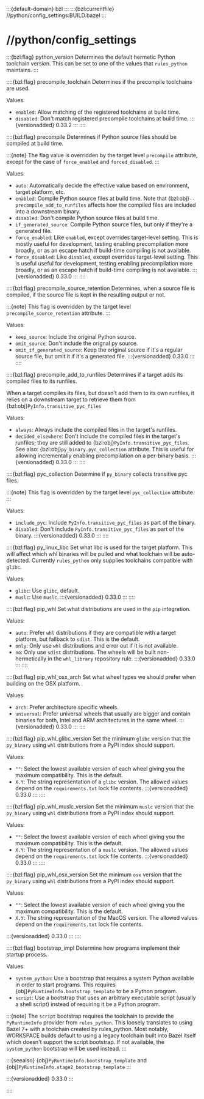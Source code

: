 :::{default-domain} bzl
:::
:::{bzl:currentfile} //python/config_settings:BUILD.bazel
:::

# //python/config_settings

:::{bzl:flag} python_version
Determines the default hermetic Python toolchain version. This can be set to
one of the values that `rules_python` maintains.
:::

::::{bzl:flag} precompile_toolchain
Determines if the precompile toolchains are used.

Values:

* `enabled`: Allow matching of the registered toolchains at build time.
* `disabled`: Don't match registered precompile toolchains at build time.
:::{versionadded} 0.33.2
:::
::::

::::{bzl:flag} precompile
Determines if Python source files should be compiled at build time.

:::{note}
The flag value is overridden by the target level `precompile` attribute,
except for the case of `force_enabled` and `forced_disabled`.
:::

Values:

* `auto`: Automatically decide the effective value based on environment,
  target platform, etc.
* `enabled`: Compile Python source files at build time. Note that
  {bzl:obj}`--precompile_add_to_runfiles` affects how the compiled files are included into
  a downstream binary.
* `disabled`: Don't compile Python source files at build time.
* `if_generated_source`: Compile Python source files, but only if they're a
  generated file.
* `force_enabled`: Like `enabled`, except overrides target-level setting. This
  is mostly useful for development, testing enabling precompilation more
  broadly, or as an escape hatch if build-time compiling is not available.
* `force_disabled`: Like `disabled`, except overrides target-level setting. This
  is useful useful for development, testing enabling precompilation more
  broadly, or as an escape hatch if build-time compiling is not available.
:::{versionadded} 0.33.0
:::
::::

::::{bzl:flag} precompile_source_retention
Determines, when a source file is compiled, if the source file is kept
in the resulting output or not.

:::{note}
This flag is overridden by the target level `precompile_source_retention`
attribute.
:::

Values:

* `keep_source`: Include the original Python source.
* `omit_source`: Don't include the orignal py source.
* `omit_if_generated_source`: Keep the original source if it's a regular source
  file, but omit it if it's a generated file.
:::{versionadded} 0.33.0
:::
::::

::::{bzl:flag} precompile_add_to_runfiles
Determines if a target adds its compiled files to its runfiles.

When a target compiles its files, but doesn't add them to its own runfiles, it
relies on a downstream target to retrieve them from
{bzl:obj}`PyInfo.transitive_pyc_files`

Values:
* `always`: Always include the compiled files in the target's runfiles.
* `decided_elsewhere`: Don't include the compiled files in the target's
  runfiles; they are still added to {bzl:obj}`PyInfo.transitive_pyc_files`. See
  also: {bzl:obj}`py_binary.pyc_collection` attribute. This is useful for allowing
  incrementally enabling precompilation on a per-binary basis.
:::{versionadded} 0.33.0
:::
::::

::::{bzl:flag} pyc_collection
Determine if `py_binary` collects transitive pyc files.

:::{note}
This flag is overridden by the target level `pyc_collection` attribute.
:::

Values:
* `include_pyc`: Include `PyInfo.transitive_pyc_files` as part of the binary.
* `disabled`: Don't include `PyInfo.transitive_pyc_files` as part of the binary.
:::{versionadded} 0.33.0
:::
::::

::::{bzl:flag} py_linux_libc
Set what libc is used for the target platform. This will affect which whl binaries will be pulled and what toolchain will be auto-detected. Currently `rules_python` only supplies toolchains compatible with `glibc`.

Values:
* `glibc`: Use `glibc`, default.
* `muslc`: Use `muslc`.
:::{versionadded} 0.33.0
:::
::::

::::{bzl:flag} pip_whl
Set what distributions are used in the `pip` integration.

Values:
* `auto`: Prefer `whl` distributions if they are compatible with a target
  platform, but fallback to `sdist`. This is the default.
* `only`: Only use `whl` distributions and error out if it is not available.
* `no`: Only use `sdist` distributions. The wheels will be built non-hermetically in the `whl_library` repository rule.
:::{versionadded} 0.33.0
:::
::::

::::{bzl:flag} pip_whl_osx_arch
Set what wheel types we should prefer when building on the OSX platform.

Values:
* `arch`: Prefer architecture specific wheels.
* `universal`: Prefer universal wheels that usually are bigger and contain binaries for both, Intel and ARM architectures in the same wheel.
:::{versionadded} 0.33.0
:::
::::

::::{bzl:flag} pip_whl_glibc_version
Set the minimum `glibc` version that the `py_binary` using `whl` distributions from a PyPI index should support.

Values:
* `""`: Select the lowest available version of each wheel giving you the maximum compatibility. This is the default.
* `X.Y`: The string representation of a `glibc` version. The allowed values depend on the `requirements.txt` lock file contents.
:::{versionadded} 0.33.0
:::
::::

::::{bzl:flag} pip_whl_muslc_version
Set the minimum `muslc` version that the `py_binary` using `whl` distributions from a PyPI index should support.

Values:
* `""`: Select the lowest available version of each wheel giving you the maximum compatibility. This is the default.
* `X.Y`: The string representation of a `muslc` version. The allowed values depend on the `requirements.txt` lock file contents.
:::{versionadded} 0.33.0
:::
::::

::::{bzl:flag} pip_whl_osx_version
Set the minimum `osx` version that the `py_binary` using `whl` distributions from a PyPI index should support.

Values:
* `""`: Select the lowest available version of each wheel giving you the maximum compatibility. This is the default.
* `X.Y`: The string representation of the MacOS version. The allowed values depend on the `requirements.txt` lock file contents.

:::{versionadded} 0.33.0
:::
::::

::::{bzl:flag} bootstrap_impl
Determine how programs implement their startup process.

Values:
* `system_python`: Use a bootstrap that requires a system Python available
  in order to start programs. This requires
  {obj}`PyRuntimeInfo.bootstrap_template` to be a Python program.
* `script`: Use a bootstrap that uses an arbitrary executable script (usually a
  shell script) instead of requiring it be a Python program.

:::{note}
The `script` bootstrap requires the toolchain to provide the `PyRuntimeInfo`
provider from `rules_python`. This loosely translates to using Bazel 7+ with a
toolchain created by rules_python. Most notably, WORKSPACE builds default to
using a legacy toolchain built into Bazel itself which doesn't support the
script bootstrap. If not available, the `system_python` bootstrap will be used
instead.
:::

:::{seealso}
{obj}`PyRuntimeInfo.bootstrap_template` and
{obj}`PyRuntimeInfo.stage2_bootstrap_template`
:::

:::{versionadded} 0.33.0
:::

::::
